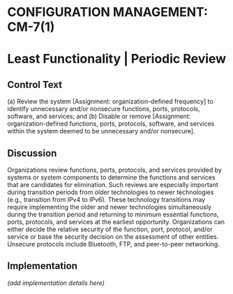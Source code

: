 # CONFIGURATION MANAGEMENT: CM-7(1)
# Least Functionality | Periodic Review

## Control Text


(a) Review the system [Assignment: organization-defined frequency] to identify unnecessary and/or nonsecure functions, ports, protocols, software, and services; and
(b) Disable or remove [Assignment: organization-defined functions, ports, protocols, software, and services within the system deemed to be unnecessary and/or nonsecure].

## Discussion

Organizations review functions, ports, protocols, and services provided by systems or system components to determine the functions and services that are candidates for elimination. Such reviews are especially important during transition periods from older technologies to newer technologies (e.g., transition from IPv4 to IPv6). These technology transitions may require implementing the older and newer technologies simultaneously during the transition period and returning to minimum essential functions, ports, protocols, and services at the earliest opportunity. Organizations can either decide the relative security of the function, port, protocol, and/or service or base the security decision on the assessment of other entities. Unsecure protocols include Bluetooth, FTP, and peer-to-peer networking.

## Implementation

_(add implementation details here)_